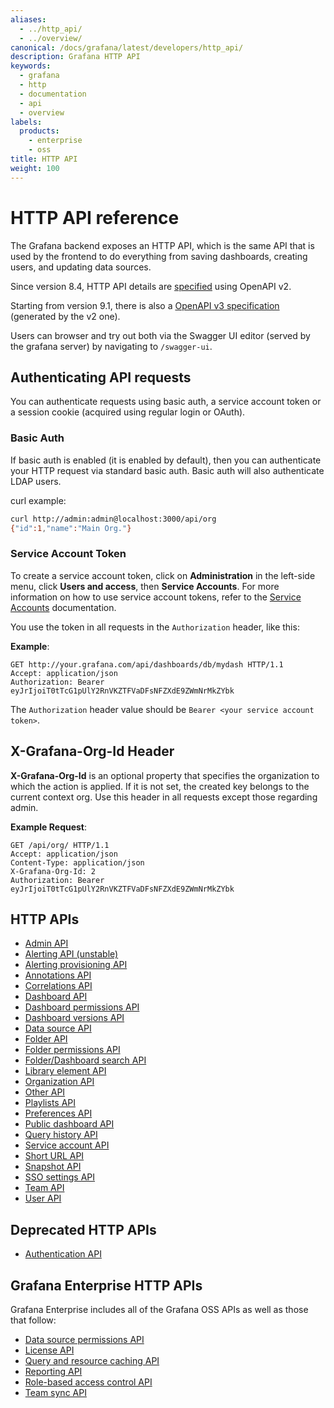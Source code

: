 ```yaml
---
aliases:
  - ../http_api/
  - ../overview/
canonical: /docs/grafana/latest/developers/http_api/
description: Grafana HTTP API
keywords:
  - grafana
  - http
  - documentation
  - api
  - overview
labels:
  products:
    - enterprise
    - oss
title: HTTP API
weight: 100
---
```


# HTTP API reference

The Grafana backend exposes an HTTP API, which is the same API that is used by the frontend to do everything from saving
dashboards, creating users, and updating data sources.

Since version 8.4, HTTP API details are [specified](https://editor.swagger.io/?url=https://raw.githubusercontent.com/grafana/grafana/main/public/api-merged.json) using OpenAPI v2.

Starting from version 9.1, there is also a [OpenAPI v3 specification](https://editor.swagger.io/?url=https://raw.githubusercontent.com/grafana/grafana/main/public/openapi3.json) (generated by the v2 one).

Users can browser and try out both via the Swagger UI editor (served by the grafana server) by navigating to `/swagger-ui`.

## Authenticating API requests

You can authenticate requests using basic auth, a service account token or a session cookie (acquired using regular login or OAuth).

### Basic Auth

If basic auth is enabled (it is enabled by default), then you can authenticate your HTTP request via
standard basic auth. Basic auth will also authenticate LDAP users.

curl example:

```bash
curl http://admin:admin@localhost:3000/api/org
{"id":1,"name":"Main Org."}
```

### Service Account Token

To create a service account token, click on **Administration** in the left-side menu, click **Users and access**, then **Service Accounts**.
For more information on how to use service account tokens, refer to the [Service Accounts](../../administration/service-accounts/) documentation.

You use the token in all requests in the `Authorization` header, like this:

**Example**:

```http
GET http://your.grafana.com/api/dashboards/db/mydash HTTP/1.1
Accept: application/json
Authorization: Bearer eyJrIjoiT0tTcG1pUlY2RnVKZTFVaDFsNFZXdE9ZWmNrMkZYbk
```

The `Authorization` header value should be `Bearer <your service account token>`.

## X-Grafana-Org-Id Header

**X-Grafana-Org-Id** is an optional property that specifies the organization to which the action is applied. If it is not set, the created key belongs to the current context org. Use this header in all requests except those regarding admin.

**Example Request**:

```http
GET /api/org/ HTTP/1.1
Accept: application/json
Content-Type: application/json
X-Grafana-Org-Id: 2
Authorization: Bearer eyJrIjoiT0tTcG1pUlY2RnVKZTFVaDFsNFZXdE9ZWmNrMkZYbk
```

## HTTP APIs

- [Admin API](admin/)
- [Alerting API (unstable)](https://editor.swagger.io/?url=https://raw.githubusercontent.com/grafana/grafana/main/pkg/services/ngalert/api/tooling/post.json)
- [Alerting provisioning API](alerting_provisioning/)
- [Annotations API](annotations/)
- [Correlations API](correlations/)
- [Dashboard API](dashboard/)
- [Dashboard permissions API](dashboard_permissions/)
- [Dashboard versions API](dashboard_versions/)
- [Data source API](data_source/)
- [Folder API](folder/)
- [Folder permissions API](folder_permissions/)
- [Folder/Dashboard search API](folder_dashboard_search/)
- [Library element API](library_element/)
- [Organization API](org/)
- [Other API](other/)
- [Playlists API](playlist/)
- [Preferences API](preferences/)
- [Public dashboard API](dashboard_public/)
- [Query history API](query_history/)
- [Service account API](serviceaccount/)
- [Short URL API](short_url/)
- [Snapshot API](snapshot/)
- [SSO settings API](sso-settings/)
- [Team API](team/)
- [User API](user/)

## Deprecated HTTP APIs

- [Authentication API](auth/)

## Grafana Enterprise HTTP APIs

Grafana Enterprise includes all of the Grafana OSS APIs as well as those that follow:

- [Data source permissions API](datasource_permissions/)
- [License API](licensing/)
- [Query and resource caching API](query_and_resource_caching/)
- [Reporting API](reporting/)
- [Role-based access control API](access_control/)
- [Team sync API](team_sync/)
